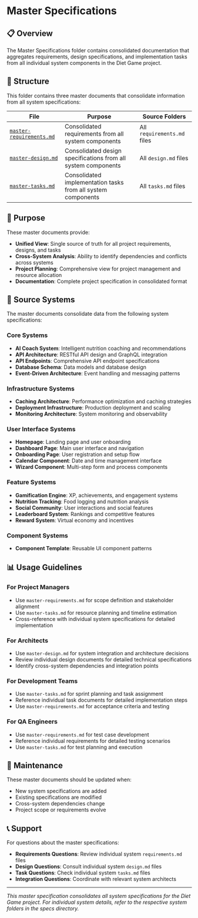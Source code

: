 # Master Specifications

## 📋 Overview

The Master Specifications folder contains consolidated documentation that aggregates requirements, design specifications, and implementation tasks from all individual system components in the Diet Game project.

## 📁 Structure

This folder contains three master documents that consolidate information from all system specifications:

| File | Purpose | Source Folders |
|------|---------|----------------|
| [`master-requirements.md`](./master-requirements.md) | Consolidated requirements from all system components | All `requirements.md` files |
| [`master-design.md`](./master-design.md) | Consolidated design specifications from all system components | All `design.md` files |
| [`master-tasks.md`](./master-tasks.md) | Consolidated implementation tasks from all system components | All `tasks.md` files |

## 🎯 Purpose

These master documents provide:

- **Unified View**: Single source of truth for all project requirements, designs, and tasks
- **Cross-System Analysis**: Ability to identify dependencies and conflicts across systems
- **Project Planning**: Comprehensive view for project management and resource allocation
- **Documentation**: Complete project specification in consolidated format

## 🔗 Source Systems

The master documents consolidate data from the following system specifications:

### Core Systems
- **AI Coach System**: Intelligent nutrition coaching and recommendations
- **API Architecture**: RESTful API design and GraphQL integration
- **API Endpoints**: Comprehensive API endpoint specifications
- **Database Schema**: Data models and database design
- **Event-Driven Architecture**: Event handling and messaging patterns

### Infrastructure Systems
- **Caching Architecture**: Performance optimization and caching strategies
- **Deployment Infrastructure**: Production deployment and scaling
- **Monitoring Architecture**: System monitoring and observability

### User Interface Systems
- **Homepage**: Landing page and user onboarding
- **Dashboard Page**: Main user interface and navigation
- **Onboarding Page**: User registration and setup flow
- **Calendar Component**: Date and time management interface
- **Wizard Component**: Multi-step form and process components

### Feature Systems
- **Gamification Engine**: XP, achievements, and engagement systems
- **Nutrition Tracking**: Food logging and nutrition analysis
- **Social Community**: User interactions and social features
- **Leaderboard System**: Rankings and competitive features
- **Reward System**: Virtual economy and incentives

### Component Systems
- **Component Template**: Reusable UI component patterns

## 📊 Usage Guidelines

### For Project Managers
- Use `master-requirements.md` for scope definition and stakeholder alignment
- Use `master-tasks.md` for resource planning and timeline estimation
- Cross-reference with individual system specifications for detailed implementation

### For Architects
- Use `master-design.md` for system integration and architecture decisions
- Review individual design documents for detailed technical specifications
- Identify cross-system dependencies and integration points

### For Development Teams
- Use `master-tasks.md` for sprint planning and task assignment
- Reference individual task documents for detailed implementation steps
- Use `master-requirements.md` for acceptance criteria and testing

### For QA Engineers
- Use `master-requirements.md` for test case development
- Reference individual requirements for detailed testing scenarios
- Use `master-tasks.md` for test planning and execution

## 🔄 Maintenance

These master documents should be updated when:

- New system specifications are added
- Existing specifications are modified
- Cross-system dependencies change
- Project scope or requirements evolve

## 📞 Support

For questions about the master specifications:
- **Requirements Questions**: Review individual system `requirements.md` files
- **Design Questions**: Consult individual system `design.md` files  
- **Task Questions**: Check individual system `tasks.md` files
- **Integration Questions**: Coordinate with relevant system architects

---

*This master specification consolidates all system specifications for the Diet Game project. For individual system details, refer to the respective system folders in the specs directory.*

